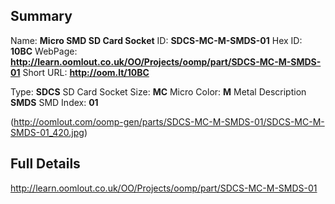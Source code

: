 

 ## Summary
Name: __Micro SMD SD Card Socket__
ID: __SDCS-MC-M-SMDS-01__
Hex ID: __10BC__
WebPage: __http://learn.oomlout.co.uk/OO/Projects/oomp/part/SDCS-MC-M-SMDS-01__
Short URL: __http://oom.lt/10BC__

Type: __SDCS__ SD Card Socket 
Size: __MC__ Micro 
Color: __M__ Metal 
Description __SMDS__ SMD 
Index: __01__


(http://oomlout.com/oomp-gen/parts/SDCS-MC-M-SMDS-01/SDCS-MC-M-SMDS-01_420.jpg)


 ## Full Details
 http://learn.oomlout.co.uk/OO/Projects/oomp/part/SDCS-MC-M-SMDS-01














